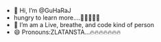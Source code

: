 - 👋 Hi, I’m @GuHaRaJ
- hungry to learn more....🧨🧨🧨🧨🧨
- 👀 I’m am a Live, breathe, and code kind of person
- 😄 Pronouns:ZLATANSTA...🔥🔥🔥🔥🔥🔥🔥

 
<!---
GuHaRaJ/GuHaRaJ is a ✨ special ✨ repository because its `README.md` (this file) appears on your GitHub profile.
You can click the Preview link to take a look at your changes.
--->
